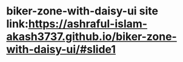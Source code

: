 # biker-zone-with-daisy-ui site link:https://ashraful-islam-akash3737.github.io/biker-zone-with-daisy-ui/#slide1
